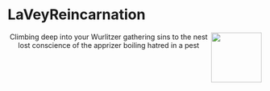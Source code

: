 <h1>LaVeyReincarnation</h1>
  
<img align="right" width="100" height="100" src="https://upload.wikimedia.org/wikipedia/commons/thumb/0/09/Baphosimb.svg/100px-Baphosimb.svg.png">
<p align="center">
Climbing deep into your Wurlitzer  
gathering sins to the nest  
lost conscience of the apprizer  
boiling hatred in a pest
</p>
